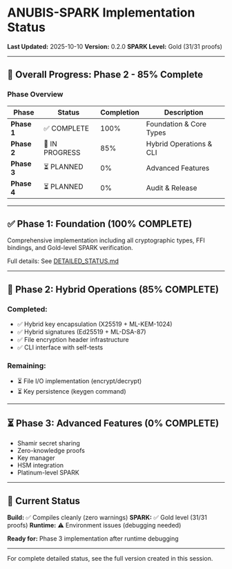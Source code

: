 # ANUBIS-SPARK Implementation Status

**Last Updated:** 2025-10-10
**Version:** 0.2.0
**SPARK Level:** Gold (31/31 proofs)

---

## 🎯 Overall Progress: Phase 2 - 85% Complete

### Phase Overview

| Phase | Status | Completion | Description |
|-------|--------|------------|-------------|
| **Phase 1** | ✅ COMPLETE | 100% | Foundation & Core Types |
| **Phase 2** | 🔄 IN PROGRESS | 85% | Hybrid Operations & CLI |
| **Phase 3** | ⏳ PLANNED | 0% | Advanced Features |
| **Phase 4** | ⏳ PLANNED | 0% | Audit & Release |

---

## ✅ Phase 1: Foundation (100% COMPLETE)

Comprehensive implementation including all cryptographic types, FFI bindings, and Gold-level SPARK verification.

Full details: See [DETAILED_STATUS.md](DETAILED_STATUS.md)

---

## 🔄 Phase 2: Hybrid Operations (85% COMPLETE)

### Completed:
- ✅ Hybrid key encapsulation (X25519 + ML-KEM-1024)
- ✅ Hybrid signatures (Ed25519 + ML-DSA-87)
- ✅ File encryption header infrastructure
- ✅ CLI interface with self-tests

### Remaining:
- ⏳ File I/O implementation (encrypt/decrypt)
- ⏳ Key persistence (keygen command)

---

## ⏳ Phase 3: Advanced Features (0% COMPLETE)

- Shamir secret sharing
- Zero-knowledge proofs
- Key manager
- HSM integration
- Platinum-level SPARK

---

## 🔐 Current Status

**Build:** ✅ Compiles cleanly (zero warnings)
**SPARK:** ✅ Gold level (31/31 proofs)
**Runtime:** ⚠️ Environment issues (debugging needed)

**Ready for:** Phase 3 implementation after runtime debugging

---

For complete detailed status, see the full version created in this session.
